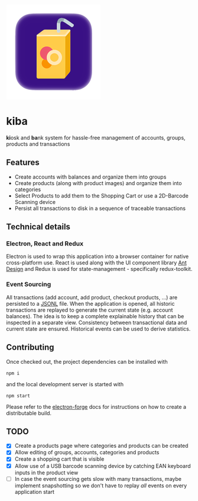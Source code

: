 ![alt text](https://github.com/leweohlsen/kiba/blob/main/src/assets/macos_icon_256.png)

# kiba

**ki**osk and **ba**nk system for hassle-free management of accounts, groups, products and transactions

## Features
* Create accounts with balances and organize them into groups
* Create products (along with product images) and organize them into categories
* Select Products to add them to the Shopping Cart or use a 2D-Barcode Scanning device
* Persist all transactions to disk in a sequence of traceable transactions

## Technical details
### Electron, React and Redux
Electron is used to wrap this application into a browser container for native cross-platform use. React is used along with the UI component library [Ant Design](https://ant.design/) and Redux is used for state-management - specifically redux-toolkit.

### Event Sourcing
All transactions (add account, add product, checkout products, ...) are persisted to a [JSONL](https://jsonlines.org/) file. When the application is opened, all historic transactions are replayed to generate the current state (e.g. account balances). The idea is to keep a complete explainable history that can be inspected in a separate view. Consistency between transactional data and current state are ensured. Historical events can be used to derive statistics.

## Contributing
Once checked out, the project dependencies can be installed with
```
npm i
```
and the local development server is started with
```
npm start
```

Please refer to the [electron-forge](https://www.electronforge.io) docs for instructions on how to create a distributable build.

## TODO
* [x] Create a products page where categories and products can be created
* [x] Allow editing of groups, accounts, categories and products
* [x] Create a shopping cart that is visible 
* [x] Allow use of a USB barcode scanning device by catching EAN keyboard inputs in the product view
* [ ] In case the event sourcing gets slow with many transactions, maybe implement snapshotting so we don't have to replay *all* events on every application start
